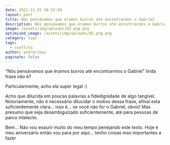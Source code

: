 ```yaml
---
date: 2021-11-25 20:52:59
layout: post
title: Nós pensávamos que éramos burros até encontrarmos o Gabriel
description: Nós pensávamos que éramos burros até encontrarmos o Gabriel
image: /assets/img/uploads/02.png.png
optimized_image: /assets/img/uploads/02.png.png
category: tips
tags:
  - conflito
author: andreribas
paginate: false
---
```

"Nós pensávamos que éramos burros até encontrarmos o Gabriel" linda frase não é?



Particularmente, acho ela super legal :) 



Acho que dilucida em poucas palavras a fidedignidade de algo tangível. Notoriamente, não é necessário dilucidar o motivo dessa frase, afinal esta suficientemente clara... isso é... se você não for o Gabriel, obvio! Mas presumo que seja desambiguizado suficientemente, até para pessoas de parco intelecto.



Bem... Não vou exaurir muito do meu tempo penejando este texto. Hoje é meu aniversário então vou para por aqui... tenho coisas mas importantes a fazer